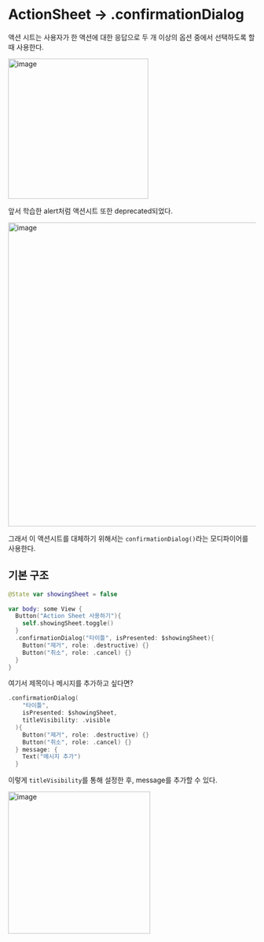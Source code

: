# ActionSheet -> .confirmationDialog

액션 시트는 사용자가 한 액션에 대한 응답으로 두 개 이상의 옵션 중에서 선택하도록 할 때 사용한다.

<img width="285" alt="image" src="https://github.com/user-attachments/assets/e8ca3c60-9616-42ea-bdfb-31f90e97df7d">

앞서 학습한 alert처럼 액션시트 또한 deprecated되었다. 

<img width="618" alt="image" src="https://github.com/user-attachments/assets/d686a023-9159-4829-8f82-98d344aa8611">

그래서 이 액션시트를 대체하기 위해서는 `confirmationDialog()`라는 모디파이어를 사용한다.

## 기본 구조

```swift
@State var showingSheet = false
    
var body: some View {
  Button("Action Sheet 사용하기"){
    self.showingSheet.toggle()
  }
  .confirmationDialog("타이틀", isPresented: $showingSheet){
    Button("제거", role: .destructive) {}
    Button("취소", role: .cancel) {}
  }
}
```

여기서 제목이나 메시지를 추가하고 싶다면?

```swift
.confirmationDialog(
    "타이틀",
    isPresented: $showingSheet,
    titleVisibility: .visible
  ){
    Button("제거", role: .destructive) {}
    Button("취소", role: .cancel) {}
  } message: {
    Text("메시지 추가")
  }
```

이렇게 `titleVisibility`를 통해 설정한 후, message를 추가할 수 있다.

<img width="289" alt="image" src="https://github.com/user-attachments/assets/f8414a60-2e6f-43cf-8078-b50be8d87d6d">
